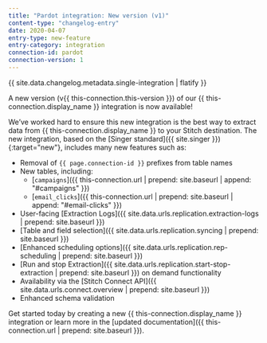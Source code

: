 ```yaml
---
title: "Pardot integration: New version (v1)"
content-type: "changelog-entry"
date: 2020-04-07
entry-type: new-feature
entry-category: integration
connection-id: pardot
connection-version: 1
---
```

{{ site.data.changelog.metadata.single-integration | flatify }}

A new version (v{{ this-connection.this-version }}) of our {{ this-connection.display_name }} integration is now available! 

We’ve worked hard to ensure this new integration is the best way to extract data from {{ this-connection.display_name }} to your Stitch destination. The new integration, based on the [Singer standard]({{ site.singer }}){:target="new"}, includes many new features such as:

- Removal of `{{ page.connection-id }}` prefixes from table names
- New tables, including:
  - [`campaigns`]({{ this-connection.url | prepend: site.baseurl | append: "#campaigns" }})
  - [`email_clicks`]({{ this-connection.url | prepend: site.baseurl | append: "#email-clicks" }})
- User-facing [Extraction Logs]({{ site.data.urls.replication.extraction-logs | prepend: site.baseurl }})
- [Table and field selection]({{ site.data.urls.replication.syncing | prepend: site.baseurl }})
- [Enhanced scheduling options]({{ site.data.urls.replication.rep-scheduling | prepend: site.baseurl }})
- [Run and stop Extraction]({{ site.data.urls.replication.start-stop-extraction | prepend: site.baseurl }}) on demand functionality
- Availability via the [Stitch Connect API]({{ site.data.urls.connect.overview | prepend: site.baseurl }})
- Enhanced schema validation

Get started today by creating a new {{ this-connection.display_name }} integration or learn more in the [updated documentation]({{ this-connection.url | prepend: site.baseurl }}).